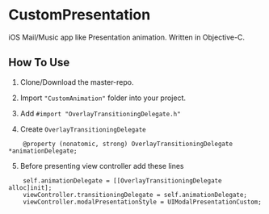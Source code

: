 # CustomPresentation
iOS Mail/Music app like Presentation animation. Written in Objective-C.


## How To Use

1. Clone/Download the master-repo.

2. Import ```"CustomAnimation"``` folder into your project.

3. Add ```#import "OverlayTransitioningDelegate.h"```

4. Create ```OverlayTransitioningDelegate``` 
```
    @property (nonatomic, strong) OverlayTransitioningDelegate *animationDelegate;
```

5. Before presenting view controller add these lines
```
    self.animationDelegate = [[OverlayTransitioningDelegate alloc]init];
    viewController.transitioningDelegate = self.animationDelegate;
    viewController.modalPresentationStyle = UIModalPresentationCustom;
```
